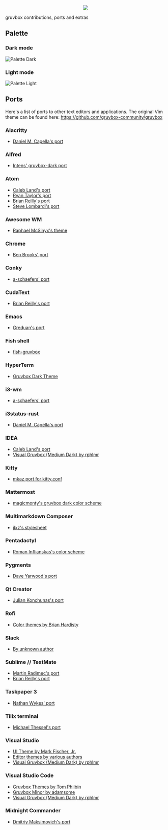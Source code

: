 <p align="center"><img src="https://raw.githubusercontent.com/wiki/gruvbox-community/gruvbox/images/gruvbox.svg?sanitize=true"></p>

gruvbox contributions, ports and extras

Palette
-------

### Dark mode

![Palette Dark](https://raw.githubusercontent.com/wiki/gruvbox-community/gruvbox/images/gruvbox_palette_dark.png)

### Light mode

![Palette Light](https://raw.githubusercontent.com/wiki/gruvbox-community/gruvbox/images/gruvbox_palette_light.png)

## Ports

Here's a list of ports to other text editors and applications. The original Vim theme can be found here: https://github.com/gruvbox-community/gruvbox

### Alacritty

- [Daniel M. Capella's port](https://github.com/jwilm/alacritty/wiki/Color-schemes#gruvbox)

### Alfred

- [Intens' gruvbox-dark port](https://www.alfredapp.com/extras/theme/FtXTsjweeU/)

### Atom

- [Caleb Land's port](https://github.com/caleb/gruvbox-syntax-atom)
- [Ryan Taylor's port](https://github.com/ryanmt/atom-gruvbox-dark)
- [Brian Reilly's port](https://github.com/Briles/gruvbox-atom)
- [Steve Lombardi's port](https://github.com/smlombardi/gruvbox-syntax)

### Awesome WM

- [Raphael McSinyx's theme](https://github.com/McSinyx/debdotfiles/tree/master/awesome/.config/awesome/themes/gruvbox)

### Chrome

- [Ben Brooks' port](https://github.com/bbrks/chrome-gruvbox)

### Conky

- [a-schaefers' port](https://github.com/a-schaefers/i3-wm-gruvbox-theme/tree/master/conky)

### CudaText

- [Brian Reilly's port](https://github.com/Briles/gruvbox-cudatext)

### Emacs

- [Greduan's port](https://github.com/Greduan/emacs-theme-gruvbox)

### Fish shell

- [fish-gruvbox](https://github.com/gruvbox-community/fish-gruvbox)

### HyperTerm

- [Gruvbox Dark Theme](https://github.com/mcchrish/hyperterm-gruvbox-dark)

### i3-wm

- [a-schaefers' port](https://github.com/a-schaefers/i3-wm-gruvbox-theme)

### i3status-rust

- [Daniel M. Capella's port](https://github.com/greshake/i3status-rust/blob/master/src/themes.rs)

### IDEA
- [Caleb Land's port](https://github.com/caleb/gruvbox-idea)
- [Visual Gruvbox (Medium Dark) by rphlmr](https://github.com/rphlmr/visual-gruvbox-medium-dark)

### Kitty
- [mkaz port for kitty.conf](https://gist.github.com/mkaz/5bc00e05488d3d87d20305aa830e9bc7)

### Mattermost

- [magicmonty's gruvbox dark color
    scheme](https://docs.mattermost.com/help/settings/theme-colors.html#gruvbox-dark-theme)

### Multimarkdown Composer

- [jlxz's stylesheet](https://github.com/jlxz/mmdc_gruvbox_style)

### Pentadactyl

- [Roman Inflianskas's color scheme](https://github.com/rominf/pentadactyl-gruvbox)

### Pygments

- [Dave Yarwood's port](https://github.com/daveyarwood/gruvbox-pygments)

### Qt Creator

- [Julian Konchunas's port](https://github.com/konchunas/gruvbox-qtcreator)

### Rofi

- [Color themes by Brian Hardisty](https://github.com/bardisty/gruvbox-rofi)

### Slack

- [By unknown author](http://sweetthemesaremadeofthe.se/post/114732568417/gruvbox-inspired)

### Sublime // TextMate

- [Martin Radimec's port](https://github.com/peaceant/gruvbox)
- [Brian Reilly's port](https://github.com/Briles/gruvbox)

### Taskpaper 3

- [Nathan Wykes' port](https://github.com/nwykes/gruvbox-taskpaper-theme)

### Tilix terminal

- [Michael Thessel's port](https://github.com/MichaelThessel/tilix-gruvbox)

### Visual Studio

- [UI Theme by Mark Fischer, Jr.](https://github.com/flyingfisch/VSGruvbox)
- [Editor themes by various authors](http://studiostyl.es/schemes/search?q=gruvbox)
- [Visual Gruvbox (Medium Dark) by rphlmr](https://github.com/rphlmr/visual-gruvbox-medium-dark)

### Visual Studio Code

- [Gruvbox Themes by Tom Philbin](https://marketplace.visualstudio.com/items?itemName=tomphilbin.gruvbox-themes)
- [Gruvbox Minor by adamsome](https://marketplace.visualstudio.com/items?itemName=adamsome.vscode-theme-gruvbox-minor)
- [Visual Gruvbox (Medium Dark) by rphlmr](https://marketplace.visualstudio.com/items?itemName=rphlmr.visual-gruvbox-medium-dark)

### Midnight Commander

- [Dmitriy Maksimovich's port](https://github.com/DmitriyMaksimovich/MidnightCommander-grovbox-port)

